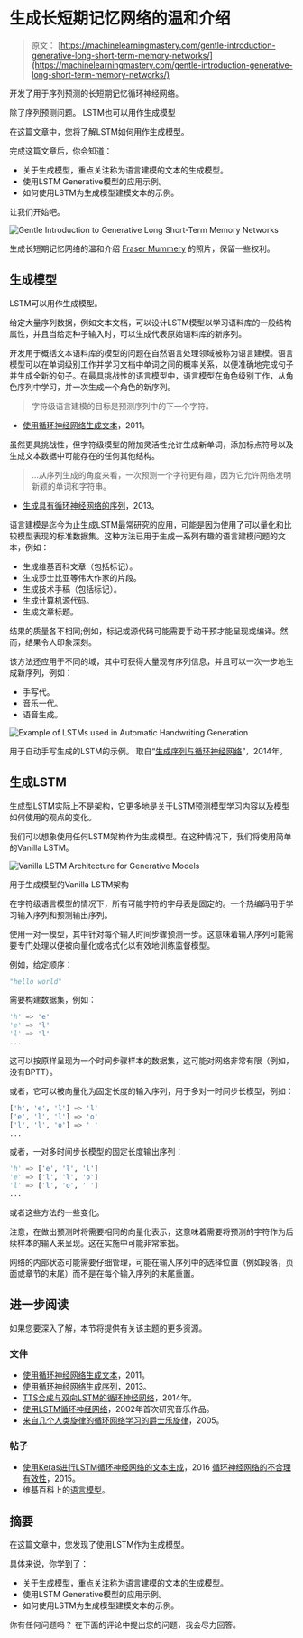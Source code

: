 # 生成长短期记忆网络的温和介绍

> 原文： [https://machinelearningmastery.com/gentle-introduction-generative-long-short-term-memory-networks/](https://machinelearningmastery.com/gentle-introduction-generative-long-short-term-memory-networks/)

开发了用于序列预测的长短期记忆循环神经网络。

除了序列预测问题。 LSTM也可以用作生成模型

在这篇文章中，您将了解LSTM如何用作生成模型。

完成这篇文章后，你会知道：

*   关于生成模型，重点关注称为语言建模的文本的生成模型。
*   使用LSTM Generative模型的应用示例。
*   如何使用LSTM为生成模型建模文本的示例。

让我们开始吧。

![Gentle Introduction to Generative Long Short-Term Memory Networks](img/eff29ad8c5927c9ab5e90889990fa872.jpg)

生成长短期记忆网络的温和介绍
[Fraser Mummery](https://www.flickr.com/photos/73014677@N05/10035345914/) 的照片，保留一些权利。

## 生成模型

LSTM可以用作生成模型。

给定大量序列数据，例如文本文档，可以设计LSTM模型以学习语料库的一般结构属性，并且当给定种子输入时，可以生成代表原始语料库的新序列。

开发用于概括文本语料库的模型的问题在自然语言处理领域被称为语言建模。语言模型可以在单词级别工作并学习文档中单词之间的概率关系，以便准确地完成句子并生成全新的句子。在最具挑战性的语言模型中，语言模型在角色级别工作，从角色序列中学习，并一次生成一个角色的新序列。

> 字符级语言建模的目标是预测序列中的下一个字符。

- [使用循环神经网络生成文本](http://www.cs.utoronto.ca/~ilya/pubs/2011/LANG-RNN.pdf)，2011。

虽然更具挑战性，但字符级模型的附加灵活性允许生成新单词，添加标点符号以及生成文本数据中可能存在的任何其他结构。

> ...从序列生成的角度来看，一次预测一个字符更有趣，因为它允许网络发明新颖的单词和字符串。

- [生成具有循环神经网络的序列](https://arxiv.org/abs/1308.0850)，2013。

语言建模是迄今为止生成LSTM最常研究的应用，可能是因为使用了可以量化和比较模型表现的标准数据集。这种方法已用于生成一系列有趣的语言建模问题的文本，例如：

*   生成维基百科文章（包括标记）。
*   生成莎士比亚等伟大作家的片段。
*   生成技术手稿（包括标记）。
*   生成计算机源代码。
*   生成文章标题。

结果的质量各不相同;例如，标记或源代码可能需要手动干预才能呈现或编译。然而，结果令人印象深刻。

该方法还应用于不同的域，其中可获得大量现有序列信息，并且可以一次一步地生成新序列，例如：

*   手写代。
*   音乐一代。
*   语音生成。

![Example of LSTMs used in Automatic Handwriting Generation](img/0f679146e2ebc5a248e2a29fb2b222dc.jpg)

用于自动手写生成的LSTM的示例。
取自“[生成序列与循环神经网络](https://arxiv.org/abs/1308.0850)”，2014年。

## 生成LSTM

生成型LSTM实际上不是架构，它更多地是关于LSTM预测模型学习内容以及模型如何使用的观点的变化。

我们可以想象使用任何LSTM架构作为生成模型。在这种情况下，我们将使用简单的Vanilla LSTM。

![Vanilla LSTM Architecture for Generative Models](img/74cd1a905ea5c1621df4e4230f610b2c.jpg)

用于生成模型的Vanilla LSTM架构

在字符级语言模型的情况下，所有可能字符的字母表是固定的。一个热编码用于学习输入序列和预测输出序列。

使用一对一模型，其中针对每个输入时间步骤预测一步。这意味着输入序列可能需要专门处理以便被向量化或格式化以有效地训练监督模型。

例如，给定顺序：

```py
"hello world"
```

需要构建数据集，例如：

```py
'h' => 'e'
'e' => 'l'
'l' => 'l'
...
```

这可以按原样呈现为一个时间步骤样本的数据集，这可能对网络非常有限（例如，没有BPTT）。

或者，它可以被向量化为固定长度的输入序列，用于多对一时间步长模型，例如：

```py
['h', 'e', 'l'] => 'l'
['e', 'l', 'l'] => 'o'
['l', 'l', 'o'] => ' '
...
```

或者，一对多时间步长模型的固定长度输出序列：

```py
'h' => ['e', 'l', 'l']
'e' => ['l', 'l', 'o']
'l' => ['l', 'o', ' ']
...
```

或者这些方法的一些变化。

注意，在做出预测时将需要相同的向量化表示，这意味着需要将预测的字符作为后续样本的输入来呈现。这在实施中可能非常笨拙。

网络的内部状态可能需要仔细管理，可能在输入序列中的选择位置（例如段落，页面或章节的末尾）而不是在每个输入序列的末尾重置。

## 进一步阅读

如果您要深入了解，本节将提供有关该主题的更多资源。

### 文件

*   [使用循环神经网络生成文本](http://www.cs.utoronto.ca/~ilya/pubs/2011/LANG-RNN.pdf)，2011。
*   [使用循环神经网络生成序列](https://arxiv.org/abs/1308.0850)，2013。
*   [TTS合成与双向LSTM的循环神经网络](https://pdfs.semanticscholar.org/564f/ed868f652f361bb3e345f6f94073d8f6f261.pdf)，2014年。
*   [使用LSTM循环神经网络](http://people.idsia.ch/~juergen/blues/IDSIA-07-02.pdf)，2002年首次研究音乐作品。
*   [来自几个人类旋律的循环网络学习的爵士乐旋律](https://www.aaai.org/Papers/FLAIRS/2005/Flairs05-010.pdf)，2005。

### 帖子

*   [使用Keras进行LSTM循环神经网络的文本生成](http://machinelearningmastery.com/text-generation-lstm-recurrent-neural-networks-python-keras/)，2016
    [循环神经网络的不合理有效性](http://karpathy.github.io/2015/05/21/rnn-effectiveness/)，2015。
*   维基百科上的[语言模型](https://en.wikipedia.org/wiki/Language_model)。

## 摘要

在这篇文章中，您发现了使用LSTM作为生成模型。

具体来说，你学到了：

*   关于生成模型，重点关注称为语言建模的文本的生成模型。
*   使用LSTM Generative模型的应用示例。
*   如何使用LSTM为生成模型建模文本的示例。

你有任何问题吗？
在下面的评论中提出您的问题，我会尽力回答。